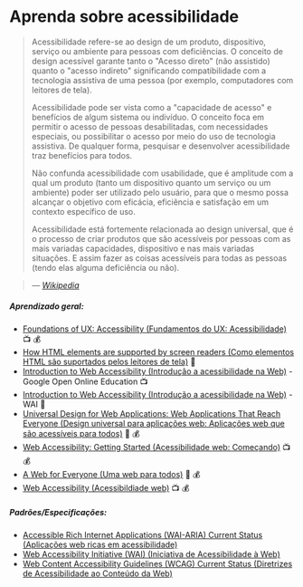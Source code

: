 # Aprenda sobre acessibilidade

> Acessibilidade refere-se ao design de um produto, dispositivo, serviço ou ambiente para pessoas com deficiências. O conceito de design acessível garante tanto o "Acesso direto" (não assistido) quanto o "acesso indireto" significando compatibilidade com a tecnologia assistiva de uma pessoa (por exemplo, computadores com leitores de tela).
>
>Acessibilidade pode ser vista como a "capacidade de acesso" e benefícios de algum sistema ou indivíduo. O conceito foca em permitir o acesso de pessoas desabilitadas, com necessidades especiais, ou possibilitar o acesso por meio do uso de tecnologia assistiva. De qualquer forma, pesquisar e desenvolver acessibilidade traz benefícios para todos.
>
>Não confunda acessibilidade com usabilidade, que é amplitude com a qual um produto (tanto um dispositivo quanto um serviço ou um ambiente) poder ser utilizado pelo usuário, para que o mesmo possa alcançar o objetivo com eficácia, eficiência e satisfação em um contexto específico de uso.
>
>Acessibilidade está fortemente relacionada ao design universal, que é o processo de criar produtos que são acessíveis por pessoas com as mais variadas capacidades, dispositivo e nas mais variadas situações. E assim fazer as coisas acessíveis para todas as pessoas (tendo elas alguma deficiência ou não).

><cite>&#8212; [Wikipedia](https://pt.wikipedia.org/wiki/Acessibilidade)</cite>

##### Aprendizado geral:

* [Foundations of UX: Accessibility (Fundamentos do UX: Acessibilidade)](http://www.lynda.com/Accessibility-tutorials/Foundations-UX-Accessibility/435008-2.html) :tv: :moneybag:
* [How HTML elements are supported by screen readers (Como elementos HTML são suportados pelos leitores de tela)](http://thepaciellogroup.github.io/AT-browser-tests/?utm_source=html5weekly&utm_medium=email) :book:
* [Introduction to Web Accessibility (Introdução a acessibilidade na Web)](https://webaccessibility.withgoogle.com/course) - Google Open Online Education :tv:
* [Introduction to Web Accessibility (Introdução a acessibilidade na Web)](https://www.w3.org/WAI/intro/accessibility.php) - WAI :book:
* [Universal Design for Web Applications: Web Applications That Reach Everyone (Design universal para aplicações web: Aplicações web que são acessíveis para todos)](http://www.amazon.com/Universal-Design-Web-Applications-Everyone/dp/0596518730/ref=sr_1_1) :book: :moneybag:
* [Web Accessibility: Getting Started (Acessibilidade web: Começando)](http://www.pluralsight.com/courses/web-accessibility-getting-started) :tv: :moneybag:
* [A Web for Everyone (Uma web para todos)](http://rosenfeldmedia.com/books/a-web-for-everyone/) :book: :moneybag:
* [Web Accessibility (Acessibildiade web)](https://frontendmasters.com/workshops/accessibility/) :tv: :moneybag:

##### Padrões/Especificações:

* [Accessible Rich Internet Applications (WAI-ARIA) Current Status (Aplicações web ricas em acessibilidade)](http://www.w3.org/standards/techs/aria#w3c_all)
* [Web Accessibility Initiative (WAI) (Iniciativa de Acessibilidade à Web)](http://www.w3.org/WAI/)
* [Web Content Accessibility Guidelines (WCAG) Current Status (Diretrizes de Acessibilidade ao Conteúdo da Web)](http://www.w3.org/standards/techs/wcag#w3c_all)
